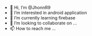 - 👋 Hi, I’m @JhonnR9
- 👀 I’m interested in android application
- 🌱 I’m currently learning firebase
- 💞️ I’m looking to collaborate on ...
- 📫 How to reach me ...

<!---
JhonnR9/JhonnR9 is a ✨ special ✨ repository because its `README.md` (this file) appears on your GitHub profile.
You can click the Preview link to take a look at your changes.
--->
